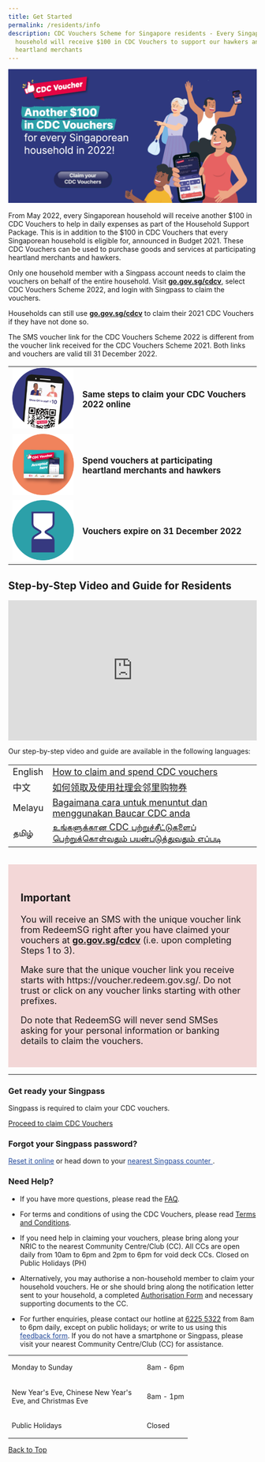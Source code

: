 ```yaml
---
title: Get Started
permalink: /residents/info
description: CDC Vouchers Scheme for Singapore residents - Every Singaporean
  household will receive $100 in CDC Vouchers to support our hawkers and
  heartland merchants
---
```

<span id="cdcv_page_top"></span>

[	![Alt text for image on Isomer site](/images/residents/resident%20banner.png)](https://go.gov.sg/cdcv)

From May 2022, every Singaporean household will receive another $100 in CDC Vouchers to help in daily expenses as part of the Household Support Package. This is in addition to the $100 in CDC Vouchers that every Singaporean household is eligible for, announced in Budget 2021. These CDC Vouchers can be used to purchase goods and services at participating heartland merchants and hawkers. 

 Only one household member with a Singpass account needs to claim the vouchers on behalf of the entire household.  Visit <a href="https://go.gov.sg/cdcv" target="redeemsg"><strong>go.gov.sg/cdcv</strong></a>, select CDC Vouchers Scheme 2022, and login with Singpass to claim the vouchers.   

Households can still use <a href="https://go.gov.sg/cdcv" target="redeemsg"><strong>go.gov.sg/cdcv</strong></a> to claim their 2021 CDC Vouchers if they have not done so.   

The SMS voucher link for the CDC Vouchers Scheme 2022 is different from the voucher link received for the CDC Vouchers Scheme 2021.  Both links and vouchers are valid till 31 December 2022. 

<table border="0" cellspacing="0" cellpadding="0" style="font-size: 120%;">
<tbody>
<tr>
<td style="width:125px !important;"><img src="/images/residents/Icon%201.png" alt="No need to download a mobile app" style="width:125px !important;"/></td>
<td style="vertical-align: middle;"><p><strong>Same steps to claim your CDC Vouchers 2022 online</strong></p></td>
</tr>
	<tr>
<td><img src="/images/residents/Icon%202.png" alt="Claim your digital vouchers easily" style="width:125px !important;"/></td>
<td style="vertical-align: middle;"><p><strong>Spend vouchers at participating heartland merchants and hawkers</strong></p></td>
</tr>
		<tr>
<td><img src="/images/residents/Icon%203.png" alt="Use digital vouchers at participating hawkers and merchants" style="width:125px !important;"/></td>
<td style="vertical-align: middle;"><p><strong>Vouchers expire on 31 December 2022</strong></p></td>
</tr>
</tbody>
</table>

## Step-by-Step Video and Guide for Residents

<style>
 .youtubecontainer {
    position: relative;
    width: 100%;
    height: 0;
    padding-bottom: 56.25%;
}
.youtubevideo {
    position: absolute;
    top: 0;
    left: 0;
    width: 100%;
    height: 100%;
}
</style>

<div class="youtubecontainer">
<iframe class="youtubevideo" src="https://www.youtube.com/embed/HClIpbvx36c" title="YouTube video player" frameborder="0" allow="accelerometer; autoplay; clipboard-write; encrypted-media; gyroscope; picture-in-picture" allowfullscreen></iframe>
	</div>

Our step-by-step video and guide are available in the following languages:

<table border="0" cellspacing="0" cellpadding="0" style="font-size: 130%;">
<tbody>
<tr>
<td> English </td><td> <a href="/residents/how-to-claim-cdc-vouchers">How to claim and spend CDC vouchers</a></td>
</tr>
<tr>
<td> 中文 </td><td> <a href="/residents/how-to-claim-cdc-vouchers-chinese">如何领取及使用社理会邻里购物券</a></td>
</tr>
<tr>
<td> Melayu </td><td> <a href="/residents/how-to-claim-cdc-vouchers-malay">Bagaimana cara untuk menuntut dan menggunakan Baucar CDC anda</a></td>
</tr>
<tr>
<td>தமிழ் </td><td> <a href="/residents/how-to-claim-cdc-vouchers-tamil">உங்களுக்கான CDC பற்றுச்சீட்டுகளைப் பெற்றுக்கொள்வதும் பயன்படுத்துவதும் எப்படி</a></td>
</tr></tbody>
</table>

<br>
<div style="font-size:18px; background-color:#f3d7d7; padding:25px;text-align:left;">
<h3><strong>Important</strong></h3>
<p>You will receive an SMS with the unique voucher link from RedeemSG right after you have claimed your vouchers at <a href="https://go.gov.sg/cdcv" target="redeemsg"><strong>go.gov.sg/cdcv</strong></a> (i.e. upon completing Steps 1 to 3). </p>
<p>Make sure that the unique voucher link you receive starts with https://voucher.redeem.gov.sg/. Do not trust or click on any voucher links starting with other prefixes.</p>

<p>Do note that RedeemSG will never send SMSes asking for your personal information or banking details to claim the vouchers.</p>
</div>

________

### Get ready your Singpass
<p>Singpass is required to claim your CDC vouchers.</p>
<p  style="text-align: left;">
<a href="https://go.gov.sg/cdcv" class="bp-button is-secondary is-uppercase search-button" target="_blank">Proceed to claim CDC Vouchers</a>
</p>

### Forgot your Singpass password?
<p><a href="http://www.singpass.gov.sg/singpass/onlineresetpassword/userdetail" style="color:#22499B"  target="_blank">Reset it online</a> or head down to your <a href="https://www.singpass.gov.sg/home/ui/counter-locations" style="color:#22499B" target="_blank">nearest Singpass counter </a>.</p> 
 

### Need Help?
* If you have more questions, please read the [FAQ](faq).

* For terms and conditions of using the CDC Vouchers, please read [Terms and Conditions](/about/terms-and-conditions).

* If you need help in claiming your vouchers, please bring along your NRIC to the nearest Community Centre/Club (CC). All CCs are open daily from 10am to 6pm and 2pm to 6pm for void deck CCs.  Closed on Public Holidays (PH) 

* Alternatively, you may authorise a non-household member to claim your household vouchers. He or she should bring along the notification letter sent to your household, a completed [Authorisation Form](/files/Authorisation%20Form%202.pdf) and necessary supporting documents to the CC. 

* For further enquiries, please contact our hotline at <a href="tel:6225 5322">6225 5322</a> from 8am to 6pm daily, except on public holidays; or write to us using this <a href ="https://www.pa.gov.sg/feedback" style="color:#22499B" target="_blank"> feedback form</a>.
If you do not have a smartphone or Singpass, please visit your nearest Community Centre/Club (CC) for assistance. 

<table border="0" cellspacing="0" cellpadding="0">
<tbody>
<tr>
	<td><p style="width:260px !important;">Monday to Sunday</p></td>
	<td><p>8am - 6pm</p></td>
</tr>
	<td><p style="width:260px !important;">New Year's Eve, Chinese New Year's Eve, and Christmas Eve</p></td>
	<td><p>8am - 1pm</p></td>
	<tr>
	<td><p style="width:260px !important;">Public Holidays</p></td>
	<td><p>Closed</p></td>
</tr>
</tbody>
</table>

[Back to Top](#cdcv_page_top)